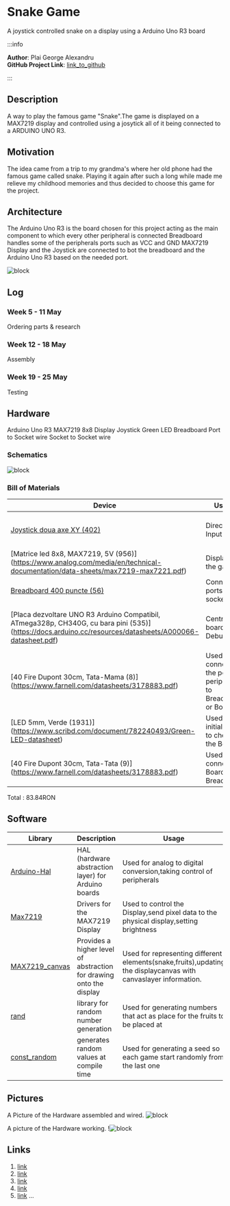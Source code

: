 # Snake Game
A joystick controlled snake on a display using a Arduino Uno R3 board

:::info 

**Author**: Plai George Alexandru \
**GitHub Project Link**: [link_to_github](https://github.com/UPB-PMRust-Students/proiect-PlaiGeorge)

:::

## Description
A way to play the famous game "Snake".The game is displayed on a MAX7219 display and controlled using a josytick all of it being connected to a ARDUINO UNO R3.

## Motivation

The idea came from a trip to my grandma's where her old phone had the famous game called snake.
Playing it again after such a long while made me relieve my childhood memories and thus decided to choose this game for the project.

## Architecture 

The Arduino Uno R3 is the board chosen for this project acting as the main component to which every other peripheral is connected
Breadboard handles some of the peripherals ports such as VCC and GND
MAX7219 Display and the Joystick are connected to bot the breadboard and the Arduino Uno R3 based on the needed port.

 ![block](./snake_game_arhitecture_final.svg)

## Log

<!-- write your progress here every week -->

### Week 5 - 11 May
Ordering parts & research
### Week 12 - 18 May
Assembly
### Week 19 - 25 May
Testing
## Hardware

Arduino Uno R3 
MAX7219 8x8 Display 
Joystick 
Green LED 
Breadboard
Port to Socket wire
Socket to Socket wire

### Schematics

![block](./Snake_game_schematic_final.svg)

### Bill of Materials

<!-- Fill out this table with all the hardware components that you might need.

The format is 
```
| [Device](link://to/device) | This is used ... | [price](link://to/store) |

```

-->

| Device | Usage | Price |
|--------|--------|-------|
| [Joystick doua axe XY (402)](https://da-proj.gitlab-pages.liu.se/vanheden/pdf/Analog_Joystick.pdf)| Direction Input | 1x 3.99RON (https://sigmanortec.ro/Modul-joystick-doua-axe-XY-p126458908)
| [Matrice led 8x8, MAX7219, 5V (956)] (https://www.analog.com/media/en/technical-documentation/data-sheets/max7219-max7221.pdf) | Displaying the game | (https://sigmanortec.ro/modul-matrice-led-8x8-max7219-5v) - 1x 11.98 RON
| [Breadboard 400 puncte (56)](https://course.ccs.neu.edu/cs7680su18/resources/w1/breadboard_sparkfun.pdf) | Connecting ports to sockets | (https://sigmanortec.ro/Breadboard-400-puncte-p129872825) - 1x 6.37 RON
| [Placa dezvoltare UNO R3 Arduino Compatibil, ATmega328p, CH340G, cu bara pini (535)] (https://docs.arduino.cc/resources/datasheets/A000066-datasheet.pdf) | Central board and Debugger | (https://sigmanortec.ro/Placa-dezvoltare-UNO-R3-Arduino-Compatibil-ATmega328p-CH340G-cu-bara-pini-p170362384) - 1x 30.42 RON
| [40 Fire Dupont 30cm, Tata-Mama (8)] (https://www.farnell.com/datasheets/3178883.pdf) | Used for connecting the ports of peripherals to Breadboard or Board | (https://sigmanortec.ro/40-Fire-Dupont-30cm-Tata-Mama-p210854349) - 1x 7.94 RON
| [LED 5mm, Verde (1931)] (https://www.scribd.com/document/782240493/Green-LED-datasheet) | Used as a initial signal to check the Board | (https://sigmanortec.ro/led-5mm-verde) - 1x 0.30 RON
| [40 Fire Dupont 30cm, Tata-Tata (9)] (https://www.farnell.com/datasheets/3178883.pdf) | Used to connect Board to Breadboard | (https://sigmanortec.ro/40-Fire-Dupont-30cm-Tata-Tata-p210849599) - 1x 7.94 RON
Total : 83.84RON

## Software

| Library | Description | Usage |
|---------|-------------|-------|
| [Arduino-Hal](https://rahix.github.io/avr-hal/arduino_hal/index.html) |  HAL (hardware abstraction layer) for Arduino boards | Used for analog to digital conversion,taking control of peripherals
| [Max7219](https://docs.arduino.cc/libraries/max7219/) | Drivers for the MAX7219 Display | Used to control the Display,send pixel data to the physical display,setting brightness
| [MAX7219_canvas](https://docs.rs/max7219-canvas/latest/max7219_canvas/) | Provides a higher level of abstraction for drawing onto the display | Used for representing different elements(snake,fruits),updating the displaycanvas with canvaslayer information. 
| [rand](https://docs.rs/rand/latest/rand/) | library for random number generation | Used for generating numbers that act as place for the fruits to be placed at
| [const_random](https://docs.rs/const-random/latest/const_random/) | generates random values at compile time | Used for generating a seed so each game start randomly from the last one

## Pictures
A Picture of the Hardware assembled and wired.
![block](hardware.png)

A picture of the Hardware working.
!![block](working_hardware.png)


## Links

<!-- Add a few links that inspired you and that you think you will use for your project -->

1. [link](https://docs.rs/)
2. [link](https://pmrust.pages.upb.ro/docs/acs_cc)
3. [link](https://blog.logrocket.com/complete-guide-running-rust-arduino/)
4. [link](https://www.quora.com/What-is-the-logic-behind-a-snake-game-from-a-programming-point-of-view)
5. [link](https://www.reddit.com/r/rust/)
...
